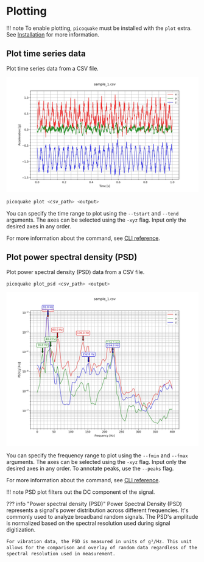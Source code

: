 # Plotting

!!! note
    To enable plotting, `picoquake` must be installed with the `plot` extra. See [Installation](installation.md) for more information.

## Plot time series data

Plot time series data from a CSV file.

![Time series plot example](assets/plot_example_ts.jpg)

```bash
picoquake plot <csv_path> <output>
```

You can specify the time range to plot using the `--tstart` and `--tend` arguments.
The axes can be selected using the `-xyz` flag. Input only the desired axes in any order.

For more information about the command, see [CLI reference](cli.md#plot).

## Plot power spectral density (PSD)

Plot power spectral density (PSD) data from a CSV file.

```bash
picoquake plot_psd <csv_path> <output>
```

![PSD plot example](assets/plot_example_psd.jpg)

You can specify the frequency range to plot using the `--fmin` and `--fmax` arguments.
The axes can be selected using the `-xyz` flag. Input only the desired axes in any order.
To annotate peaks, use the `--peaks` flag.

For more information about the command, see [CLI reference](cli.md#plot_psd).

!!! note
    PSD plot filters out the DC component of the signal.

??? info "Power spectral density (PSD)"
    Power Spectral Density (PSD) represents a signal's power distribution across different frequencies. It's commonly used to analyze broadband random signals. The PSD's amplitude is normalized based on the spectral resolution used during signal digitization.

    For vibration data, the PSD is measured in units of g²/Hz. This unit allows for the comparison and overlay of random data regardless of the spectral resolution used in measurement.

